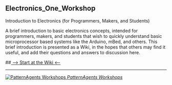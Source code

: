 ## Electronics_One_Workshop ##

Introduction to Electronics (for Programmers, Makers, and Students)

A brief introduction to basic electronics concepts, intended for programmers, makers, and students
that wish to quickly understand basic microprocessor based systems like the Arduino, mBed, and others.
This brief introduction is presented as a Wiki, in the hopes that others may find it useful,
and add their questions and answers to discussion here.

##[ --> Start at the Wiki <-- ](https://github.com/PatternAgents/Electronics_One_Workshop/wiki)

-------------------------------------------------------------------------------------------
[![PatternAgents Workshops](http://patternagents.github.io/img/projects/Videre/Videre_model.png)
*PatternAgents Workshops*](http://www.patternagents.com/projects/Workshops.html)



